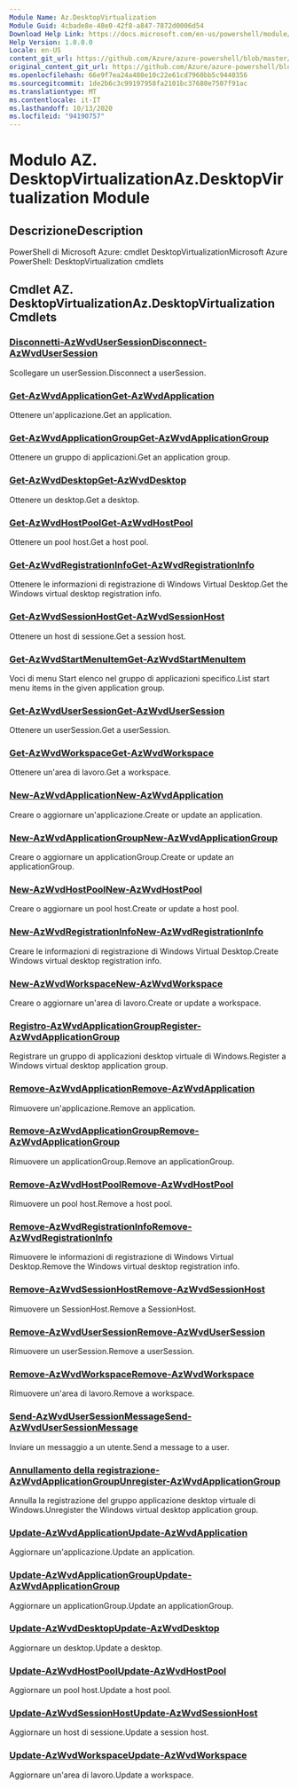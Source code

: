 ```yaml
---
Module Name: Az.DesktopVirtualization
Module Guid: 4cbade8e-48e0-42f8-a847-7872d0006d54
Download Help Link: https://docs.microsoft.com/en-us/powershell/module/az.desktopvirtualization
Help Version: 1.0.0.0
Locale: en-US
content_git_url: https://github.com/Azure/azure-powershell/blob/master/src/DesktopVirtualization/help/Az.DesktopVirtualization.md
original_content_git_url: https://github.com/Azure/azure-powershell/blob/master/src/DesktopVirtualization/help/Az.DesktopVirtualization.md
ms.openlocfilehash: 66e9f7ea24a480e10c22e61cd7960bb5c9440356
ms.sourcegitcommit: 1de2b6c3c99197958fa2101bc37680e7507f91ac
ms.translationtype: MT
ms.contentlocale: it-IT
ms.lasthandoff: 10/13/2020
ms.locfileid: "94190757"
---
```

# <span data-ttu-id="fefbb-101">Modulo AZ. DesktopVirtualization</span><span class="sxs-lookup"><span data-stu-id="fefbb-101">Az.DesktopVirtualization Module</span></span>
## <span data-ttu-id="fefbb-102">Descrizione</span><span class="sxs-lookup"><span data-stu-id="fefbb-102">Description</span></span>
<span data-ttu-id="fefbb-103">PowerShell di Microsoft Azure: cmdlet DesktopVirtualization</span><span class="sxs-lookup"><span data-stu-id="fefbb-103">Microsoft Azure PowerShell: DesktopVirtualization cmdlets</span></span>

## <span data-ttu-id="fefbb-104">Cmdlet AZ. DesktopVirtualization</span><span class="sxs-lookup"><span data-stu-id="fefbb-104">Az.DesktopVirtualization Cmdlets</span></span>
### [<span data-ttu-id="fefbb-105">Disconnetti-AzWvdUserSession</span><span class="sxs-lookup"><span data-stu-id="fefbb-105">Disconnect-AzWvdUserSession</span></span>](Disconnect-AzWvdUserSession.md)
<span data-ttu-id="fefbb-106">Scollegare un userSession.</span><span class="sxs-lookup"><span data-stu-id="fefbb-106">Disconnect a userSession.</span></span>

### [<span data-ttu-id="fefbb-107">Get-AzWvdApplication</span><span class="sxs-lookup"><span data-stu-id="fefbb-107">Get-AzWvdApplication</span></span>](Get-AzWvdApplication.md)
<span data-ttu-id="fefbb-108">Ottenere un'applicazione.</span><span class="sxs-lookup"><span data-stu-id="fefbb-108">Get an application.</span></span>

### [<span data-ttu-id="fefbb-109">Get-AzWvdApplicationGroup</span><span class="sxs-lookup"><span data-stu-id="fefbb-109">Get-AzWvdApplicationGroup</span></span>](Get-AzWvdApplicationGroup.md)
<span data-ttu-id="fefbb-110">Ottenere un gruppo di applicazioni.</span><span class="sxs-lookup"><span data-stu-id="fefbb-110">Get an application group.</span></span>

### [<span data-ttu-id="fefbb-111">Get-AzWvdDesktop</span><span class="sxs-lookup"><span data-stu-id="fefbb-111">Get-AzWvdDesktop</span></span>](Get-AzWvdDesktop.md)
<span data-ttu-id="fefbb-112">Ottenere un desktop.</span><span class="sxs-lookup"><span data-stu-id="fefbb-112">Get a desktop.</span></span>

### [<span data-ttu-id="fefbb-113">Get-AzWvdHostPool</span><span class="sxs-lookup"><span data-stu-id="fefbb-113">Get-AzWvdHostPool</span></span>](Get-AzWvdHostPool.md)
<span data-ttu-id="fefbb-114">Ottenere un pool host.</span><span class="sxs-lookup"><span data-stu-id="fefbb-114">Get a host pool.</span></span>

### [<span data-ttu-id="fefbb-115">Get-AzWvdRegistrationInfo</span><span class="sxs-lookup"><span data-stu-id="fefbb-115">Get-AzWvdRegistrationInfo</span></span>](Get-AzWvdRegistrationInfo.md)
<span data-ttu-id="fefbb-116">Ottenere le informazioni di registrazione di Windows Virtual Desktop.</span><span class="sxs-lookup"><span data-stu-id="fefbb-116">Get the Windows virtual desktop registration info.</span></span>

### [<span data-ttu-id="fefbb-117">Get-AzWvdSessionHost</span><span class="sxs-lookup"><span data-stu-id="fefbb-117">Get-AzWvdSessionHost</span></span>](Get-AzWvdSessionHost.md)
<span data-ttu-id="fefbb-118">Ottenere un host di sessione.</span><span class="sxs-lookup"><span data-stu-id="fefbb-118">Get a session host.</span></span>

### [<span data-ttu-id="fefbb-119">Get-AzWvdStartMenuItem</span><span class="sxs-lookup"><span data-stu-id="fefbb-119">Get-AzWvdStartMenuItem</span></span>](Get-AzWvdStartMenuItem.md)
<span data-ttu-id="fefbb-120">Voci di menu Start elenco nel gruppo di applicazioni specifico.</span><span class="sxs-lookup"><span data-stu-id="fefbb-120">List start menu items in the given application group.</span></span>

### [<span data-ttu-id="fefbb-121">Get-AzWvdUserSession</span><span class="sxs-lookup"><span data-stu-id="fefbb-121">Get-AzWvdUserSession</span></span>](Get-AzWvdUserSession.md)
<span data-ttu-id="fefbb-122">Ottenere un userSession.</span><span class="sxs-lookup"><span data-stu-id="fefbb-122">Get a userSession.</span></span>

### [<span data-ttu-id="fefbb-123">Get-AzWvdWorkspace</span><span class="sxs-lookup"><span data-stu-id="fefbb-123">Get-AzWvdWorkspace</span></span>](Get-AzWvdWorkspace.md)
<span data-ttu-id="fefbb-124">Ottenere un'area di lavoro.</span><span class="sxs-lookup"><span data-stu-id="fefbb-124">Get a workspace.</span></span>

### [<span data-ttu-id="fefbb-125">New-AzWvdApplication</span><span class="sxs-lookup"><span data-stu-id="fefbb-125">New-AzWvdApplication</span></span>](New-AzWvdApplication.md)
<span data-ttu-id="fefbb-126">Creare o aggiornare un'applicazione.</span><span class="sxs-lookup"><span data-stu-id="fefbb-126">Create or update an application.</span></span>

### [<span data-ttu-id="fefbb-127">New-AzWvdApplicationGroup</span><span class="sxs-lookup"><span data-stu-id="fefbb-127">New-AzWvdApplicationGroup</span></span>](New-AzWvdApplicationGroup.md)
<span data-ttu-id="fefbb-128">Creare o aggiornare un applicationGroup.</span><span class="sxs-lookup"><span data-stu-id="fefbb-128">Create or update an applicationGroup.</span></span>

### [<span data-ttu-id="fefbb-129">New-AzWvdHostPool</span><span class="sxs-lookup"><span data-stu-id="fefbb-129">New-AzWvdHostPool</span></span>](New-AzWvdHostPool.md)
<span data-ttu-id="fefbb-130">Creare o aggiornare un pool host.</span><span class="sxs-lookup"><span data-stu-id="fefbb-130">Create or update a host pool.</span></span>

### [<span data-ttu-id="fefbb-131">New-AzWvdRegistrationInfo</span><span class="sxs-lookup"><span data-stu-id="fefbb-131">New-AzWvdRegistrationInfo</span></span>](New-AzWvdRegistrationInfo.md)
<span data-ttu-id="fefbb-132">Creare le informazioni di registrazione di Windows Virtual Desktop.</span><span class="sxs-lookup"><span data-stu-id="fefbb-132">Create Windows virtual desktop registration info.</span></span>

### [<span data-ttu-id="fefbb-133">New-AzWvdWorkspace</span><span class="sxs-lookup"><span data-stu-id="fefbb-133">New-AzWvdWorkspace</span></span>](New-AzWvdWorkspace.md)
<span data-ttu-id="fefbb-134">Creare o aggiornare un'area di lavoro.</span><span class="sxs-lookup"><span data-stu-id="fefbb-134">Create or update a workspace.</span></span>

### [<span data-ttu-id="fefbb-135">Registro-AzWvdApplicationGroup</span><span class="sxs-lookup"><span data-stu-id="fefbb-135">Register-AzWvdApplicationGroup</span></span>](Register-AzWvdApplicationGroup.md)
<span data-ttu-id="fefbb-136">Registrare un gruppo di applicazioni desktop virtuale di Windows.</span><span class="sxs-lookup"><span data-stu-id="fefbb-136">Register a Windows virtual desktop application group.</span></span>

### [<span data-ttu-id="fefbb-137">Remove-AzWvdApplication</span><span class="sxs-lookup"><span data-stu-id="fefbb-137">Remove-AzWvdApplication</span></span>](Remove-AzWvdApplication.md)
<span data-ttu-id="fefbb-138">Rimuovere un'applicazione.</span><span class="sxs-lookup"><span data-stu-id="fefbb-138">Remove an application.</span></span>

### [<span data-ttu-id="fefbb-139">Remove-AzWvdApplicationGroup</span><span class="sxs-lookup"><span data-stu-id="fefbb-139">Remove-AzWvdApplicationGroup</span></span>](Remove-AzWvdApplicationGroup.md)
<span data-ttu-id="fefbb-140">Rimuovere un applicationGroup.</span><span class="sxs-lookup"><span data-stu-id="fefbb-140">Remove an applicationGroup.</span></span>

### [<span data-ttu-id="fefbb-141">Remove-AzWvdHostPool</span><span class="sxs-lookup"><span data-stu-id="fefbb-141">Remove-AzWvdHostPool</span></span>](Remove-AzWvdHostPool.md)
<span data-ttu-id="fefbb-142">Rimuovere un pool host.</span><span class="sxs-lookup"><span data-stu-id="fefbb-142">Remove a host pool.</span></span>

### [<span data-ttu-id="fefbb-143">Remove-AzWvdRegistrationInfo</span><span class="sxs-lookup"><span data-stu-id="fefbb-143">Remove-AzWvdRegistrationInfo</span></span>](Remove-AzWvdRegistrationInfo.md)
<span data-ttu-id="fefbb-144">Rimuovere le informazioni di registrazione di Windows Virtual Desktop.</span><span class="sxs-lookup"><span data-stu-id="fefbb-144">Remove the Windows virtual desktop registration info.</span></span>

### [<span data-ttu-id="fefbb-145">Remove-AzWvdSessionHost</span><span class="sxs-lookup"><span data-stu-id="fefbb-145">Remove-AzWvdSessionHost</span></span>](Remove-AzWvdSessionHost.md)
<span data-ttu-id="fefbb-146">Rimuovere un SessionHost.</span><span class="sxs-lookup"><span data-stu-id="fefbb-146">Remove a SessionHost.</span></span>

### [<span data-ttu-id="fefbb-147">Remove-AzWvdUserSession</span><span class="sxs-lookup"><span data-stu-id="fefbb-147">Remove-AzWvdUserSession</span></span>](Remove-AzWvdUserSession.md)
<span data-ttu-id="fefbb-148">Rimuovere un userSession.</span><span class="sxs-lookup"><span data-stu-id="fefbb-148">Remove a userSession.</span></span>

### [<span data-ttu-id="fefbb-149">Remove-AzWvdWorkspace</span><span class="sxs-lookup"><span data-stu-id="fefbb-149">Remove-AzWvdWorkspace</span></span>](Remove-AzWvdWorkspace.md)
<span data-ttu-id="fefbb-150">Rimuovere un'area di lavoro.</span><span class="sxs-lookup"><span data-stu-id="fefbb-150">Remove a workspace.</span></span>

### [<span data-ttu-id="fefbb-151">Send-AzWvdUserSessionMessage</span><span class="sxs-lookup"><span data-stu-id="fefbb-151">Send-AzWvdUserSessionMessage</span></span>](Send-AzWvdUserSessionMessage.md)
<span data-ttu-id="fefbb-152">Inviare un messaggio a un utente.</span><span class="sxs-lookup"><span data-stu-id="fefbb-152">Send a message to a user.</span></span>

### [<span data-ttu-id="fefbb-153">Annullamento della registrazione-AzWvdApplicationGroup</span><span class="sxs-lookup"><span data-stu-id="fefbb-153">Unregister-AzWvdApplicationGroup</span></span>](Unregister-AzWvdApplicationGroup.md)
<span data-ttu-id="fefbb-154">Annulla la registrazione del gruppo applicazione desktop virtuale di Windows.</span><span class="sxs-lookup"><span data-stu-id="fefbb-154">Unregister the Windows virtual desktop application group.</span></span>

### [<span data-ttu-id="fefbb-155">Update-AzWvdApplication</span><span class="sxs-lookup"><span data-stu-id="fefbb-155">Update-AzWvdApplication</span></span>](Update-AzWvdApplication.md)
<span data-ttu-id="fefbb-156">Aggiornare un'applicazione.</span><span class="sxs-lookup"><span data-stu-id="fefbb-156">Update an application.</span></span>

### [<span data-ttu-id="fefbb-157">Update-AzWvdApplicationGroup</span><span class="sxs-lookup"><span data-stu-id="fefbb-157">Update-AzWvdApplicationGroup</span></span>](Update-AzWvdApplicationGroup.md)
<span data-ttu-id="fefbb-158">Aggiornare un applicationGroup.</span><span class="sxs-lookup"><span data-stu-id="fefbb-158">Update an applicationGroup.</span></span>

### [<span data-ttu-id="fefbb-159">Update-AzWvdDesktop</span><span class="sxs-lookup"><span data-stu-id="fefbb-159">Update-AzWvdDesktop</span></span>](Update-AzWvdDesktop.md)
<span data-ttu-id="fefbb-160">Aggiornare un desktop.</span><span class="sxs-lookup"><span data-stu-id="fefbb-160">Update a desktop.</span></span>

### [<span data-ttu-id="fefbb-161">Update-AzWvdHostPool</span><span class="sxs-lookup"><span data-stu-id="fefbb-161">Update-AzWvdHostPool</span></span>](Update-AzWvdHostPool.md)
<span data-ttu-id="fefbb-162">Aggiornare un pool host.</span><span class="sxs-lookup"><span data-stu-id="fefbb-162">Update a host pool.</span></span>

### [<span data-ttu-id="fefbb-163">Update-AzWvdSessionHost</span><span class="sxs-lookup"><span data-stu-id="fefbb-163">Update-AzWvdSessionHost</span></span>](Update-AzWvdSessionHost.md)
<span data-ttu-id="fefbb-164">Aggiornare un host di sessione.</span><span class="sxs-lookup"><span data-stu-id="fefbb-164">Update a session host.</span></span>

### [<span data-ttu-id="fefbb-165">Update-AzWvdWorkspace</span><span class="sxs-lookup"><span data-stu-id="fefbb-165">Update-AzWvdWorkspace</span></span>](Update-AzWvdWorkspace.md)
<span data-ttu-id="fefbb-166">Aggiornare un'area di lavoro.</span><span class="sxs-lookup"><span data-stu-id="fefbb-166">Update a workspace.</span></span>

